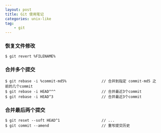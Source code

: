```yaml
---
layout: post
title: Git 使用笔记
categories: unix-like
tag:
    - git
---
```



### 恢复文件修改
```
$ git revert %FILENAME% 
```


### 合并多个提交
```
$ git rebase -i %commit-md5%                // 合并到指定 commit-md5 之前的几个commit
$ git rebase -i HEAD^^^                     // 合并最近3个commit
$ git rebase -i HEAD^3                      // 合并最近3个commit
```


### 合并最后两个提交
```
$ git reset --soft HEAD^1                   // ...
$ git commit --amend                        // 重写提交历史
```

